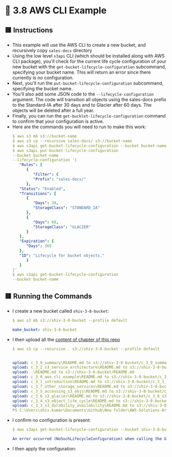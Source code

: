 <link href="../../../style.css" rel="stylesheet"></link>

# 🧠 3.8 AWS CLI Example

## 🟥 Instructions

* This example will use the AWS CLI to create a new bucket, and recursively copy `sales-docs` directory
* Using the low level `s3api` CLI (which should be installed along with AWS CLI package), you'll check for the current life cycle configuration of your new bucket with the `get-bucket-lifecycle-configuration` subcommand, specifying your bucket name. This will return an error since there currently is no configuration.
* Next, you'll run the `put-bucket-lifecycle-configuration` subcommand, specifying the bucket name. 
* You'll also add some JSON code to the `--lifecycle-configuration` argument. The code will transition all objects using the sales-docs prefix to the Standard-IA after 30 days and to Glacier after 60 days. The objects will be deleted after a full year.
* Finally, you can run the `get-bucklet-lifecycle-configuration` command to confirm that your configuration is active.
* Here are the commands you will need to run to make this work:
   ```yaml
   $ aws s3 mb s3://bucket-name
   $ aws s3 cp --recursive sales-docs/ s3://bucket-name
   $ aws s3api get-bucket-lifecycle-configuration --bucket bucket-name
   $ aws s3api put-bucket-lifecycle-configuration
   --bucket bucket-name
   --lifecycle-configuration '{
      "Rules": [
         {
            "Filter": {
            "Prefix": "sales-docs/"
         },
      "Status": "Enabled",
      "Transitions": [
         {
            "Days": 30,
            "StorageClass": "STANDARD_IA"
         },
         {
            "Days": 60,
            "StorageClass": "GLACIER"
         }
      ],
      "Expiration": {
         "Days": 365
      },
      "ID": "Lifecycle for bucket objects."
         }
      ]
   }'
   $ aws s3api get-bucket-lifecycle-configuration
   --bucket bucket-name 
   ```

## 🟥 Running the Commands
* I create a new bucket called `shiv-3-8-bucket`:
   ```yaml
   $ aws s3 mb s3://shiv-3-8-bucket --profile default

   make_bucket: shiv-3-8-bucket
   ```

* I then upload all the [content of chapter of this repo](../.)
   ```yaml
   $ aws s3 cp --recursive . s3://shiv-3-8-bucket --profile default


   upload: c_3_9_summary\README.md to s3://shiv-3-8-bucket/c_3_9_summary/README.md
   upload: c_3_2_s3_service_architecture\README.md to s3://shiv-3-8-bucket/c_3_2_s3_service_architecture/README.md
   upload: .\README.md to s3://shiv-3-8-bucket/README.md
   upload: c_3_8_aws_cli_example\README.md to s3://shiv-3-8-bucket/c_3_8_aws_cli_example/README.md
   upload: c_3_1_introduction\README.md to s3://shiv-3-8-bucket/c_3_1_introduction/README.md
   upload: c_3_7_other_storage_services\README.md to s3://shiv-3-8-bucket/c_3_7_other_storage_services/README.md
   upload: c_3_5_accessing_s3_objs\README.md to s3://shiv-3-8-bucket/c_3_5_accessing_s3_objs/README.md
   upload: c_3_6_s3_glacier\README.md to s3://shiv-3-8-bucket/c_3_6_s3_glacier/README.md
   upload: c_3_4_s3_object_life_cycle\README.md to s3://shiv-3-8-bucket/c_3_4_s3_object_life_cycle/README.md
   upload: c_3_3_s3_durability_availability\README.md to s3://shiv-3-8-bucket/c_3_3_s3_durability_availability/README.md
   PS C:\Users\shiv.kumar\Documents\Github\New folder\AWS-Solutions-Architect-Revision-Notes\chapters\chap03-aws-storage>
   ```

* I confirm no configuration is present:
   ```yaml
   $ aws s3api get-bucket-lifecycle-configuration --bucket shiv-3-8-bucket --profile default

   An error occurred (NoSuchLifecycleConfiguration) when calling the GetBucketLifecycleConfiguration operation: The lifecycle configuration does not exist
   ```

* I then apply the configuration:
